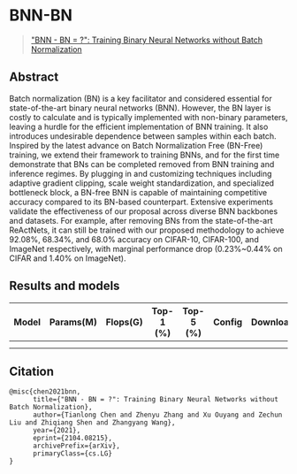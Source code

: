 # BNN-BN

> ["BNN - BN = ?": Training Binary Neural Networks without Batch Normalization](https://arxiv.org/abs/2104.08215v1)

<!-- [ALGORITHM] -->

## Abstract

Batch normalization (BN) is a key facilitator and considered essential for state-of-the-art binary neural networks (BNN). However, the BN layer is costly to calculate and is typically implemented with non-binary parameters, leaving a hurdle for the efficient implementation of BNN training. It also introduces undesirable dependence between samples within each batch. Inspired by the latest advance on Batch Normalization Free (BN-Free) training, we extend their framework to training BNNs, and for the first time demonstrate that BNs can be completed removed from BNN training and inference regimes. By plugging in and customizing techniques including adaptive gradient clipping, scale weight standardization, and specialized bottleneck block, a BN-free BNN is capable of maintaining competitive accuracy compared to its BN-based counterpart. Extensive experiments validate the effectiveness of our proposal across diverse BNN backbones and datasets. For example, after removing BNs from the state-of-the-art ReActNets, it can still be trained with our proposed methodology to achieve 92.08%, 68.34%, and 68.0% accuracy on CIFAR-10, CIFAR-100, and ImageNet respectively, with marginal performance drop (0.23%~0.44% on CIFAR and 1.40% on ImageNet).

<!-- <div align=center>
<img src="https://user-images.githubusercontent.com/26739999/142578905-9be586ec-f6fd-4bfb-bbba-432f599d3b9b.png" width="60%"/>
</div> -->

## Results and models

<!-- ### ImageNet-1k -->

|   Model   | Params(M) | Flops(G) | Top-1 (%) | Top-5 (%) |                                    Config                                     |                                    Download                                     |
| :-------: | :-------: | :------: | :-------: | :-------: | :---------------------------------------------------------------------------: | :-----------------------------------------------------------------------------: |
|   |    |    |  |    |  | |  |
|     |    |     |  |   |  | 

## Citation

```
@misc{chen2021bnn,
      title={"BNN - BN = ?": Training Binary Neural Networks without Batch Normalization}, 
      author={Tianlong Chen and Zhenyu Zhang and Xu Ouyang and Zechun Liu and Zhiqiang Shen and Zhangyang Wang},
      year={2021},
      eprint={2104.08215},
      archivePrefix={arXiv},
      primaryClass={cs.LG}
}
```
